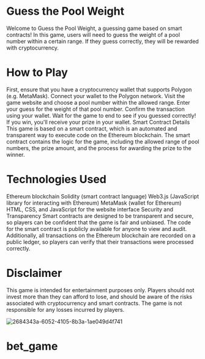 # Guess the Pool Weight
Welcome to Guess the Pool Weight, a guessing game based on smart contracts! In this game, users will need to guess the weight of a pool number within a certain range. If they guess correctly, they will be rewarded with cryptocurrency.

# How to Play
First, ensure that you have a cryptocurrency wallet that supports Polygon (e.g. MetaMask).
Connect your wallet to the Polygon network.
Visit the game website and choose a pool number within the allowed range.
Enter your guess for the weight of that pool number.
Confirm the transaction using your wallet.
Wait for the game to end to see if you guessed correctly!
If you win, you'll receive your prize in your wallet.
Smart Contract Details
This game is based on a smart contract, which is an automated and transparent way to execute code on the Ethereum blockchain. The smart contract contains the logic for the game, including the allowed range of pool numbers, the prize amount, and the process for awarding the prize to the winner.

# Technologies Used
Ethereum blockchain
Solidity (smart contract language)
Web3.js (JavaScript library for interacting with Ethereum)
MetaMask (wallet for Ethereum)
HTML, CSS, and JavaScript for the website interface
Security and Transparency
Smart contracts are designed to be transparent and secure, so players can be confident that the game is fair and unbiased. The code for the smart contract is publicly available for anyone to view and audit. Additionally, all transactions on the Ethereum blockchain are recorded on a public ledger, so players can verify that their transactions were processed correctly.

# Disclaimer
This game is intended for entertainment purposes only. Players should not invest more than they can afford to lose, and should be aware of the risks associated with cryptocurrency and smart contracts. The game is not responsible for any losses incurred by players.

![2684343a-6052-4105-8b3a-1ae049d4f741](https://user-images.githubusercontent.com/76787292/233200710-820ac549-b5b4-492d-b775-a74afc4a8d8d.jpg)


# bet_game
